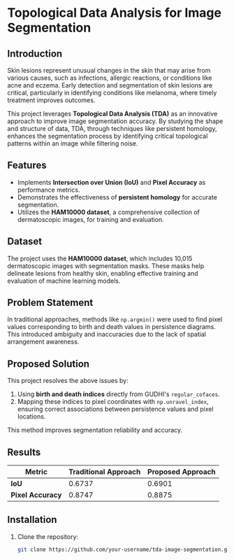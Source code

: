 
# Topological Data Analysis for Image Segmentation

## Introduction
Skin lesions represent unusual changes in the skin that may arise from various causes, such as infections, allergic reactions, or conditions like acne and eczema. Early detection and segmentation of skin lesions are critical, particularly in identifying conditions like melanoma, where timely treatment improves outcomes. 

This project leverages **Topological Data Analysis (TDA)** as an innovative approach to improve image segmentation accuracy. By studying the shape and structure of data, TDA, through techniques like persistent homology, enhances the segmentation process by identifying critical topological patterns within an image while filtering noise.

## Features
- Implements **Intersection over Union (IoU)** and **Pixel Accuracy** as performance metrics.
- Demonstrates the effectiveness of **persistent homology** for accurate segmentation.
- Utilizes the **HAM10000 dataset**, a comprehensive collection of dermatoscopic images, for training and evaluation.

## Dataset
The project uses the **HAM10000 dataset**, which includes 10,015 dermatoscopic images with segmentation masks. These masks help delineate lesions from healthy skin, enabling effective training and evaluation of machine learning models.

## Problem Statement
In traditional approaches, methods like `np.argmin()` were used to find pixel values corresponding to birth and death values in persistence diagrams. This introduced ambiguity and inaccuracies due to the lack of spatial arrangement awareness.

## Proposed Solution
This project resolves the above issues by:
1. Using **birth and death indices** directly from GUDHI's `regular_cofaces`.
2. Mapping these indices to pixel coordinates with `np.unravel_index`, ensuring correct associations between persistence values and pixel locations.
   
This method improves segmentation reliability and accuracy.

## Results
| Metric             | Traditional Approach | Proposed Approach |
|--------------------|-----------------------|-------------------|
| **IoU**           | 0.6737               | 0.6901           |
| **Pixel Accuracy** | 0.8747               | 0.8875           |

## Installation
1. Clone the repository:
   ```bash
   git clone https://github.com/your-username/tda-image-segmentation.git
